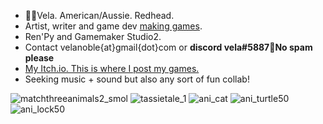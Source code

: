 - 🦘🦌Vela. American/Aussie. Redhead.
- Artist, writer and game dev [making games](https://moondisorder.com/).
- Ren'Py and Gamemaker Studio2.
- Contact velanoble{at}gmail{dot}com or <strong> discord vela#5887🔑No spam please</strong>
- [My Itch.io. This is where I post my games.](https://velanoble.itch.io/)
- Seeking music + sound but also any sort of fun collab!


![matchthreeanimals2_smol](https://user-images.githubusercontent.com/47091951/199380258-0b23e60e-dc53-41b9-b5b9-4b02dc35f8de.gif)
![tassietale_1](https://user-images.githubusercontent.com/47091951/149853883-9ea8f44b-d50e-4048-a9d6-2f87bf206863.gif)
![ani_cat](https://user-images.githubusercontent.com/47091951/127810728-b10a6a0b-f218-4af5-bfcc-eb75cc3ec81a.gif)
![ani_turtle50](https://user-images.githubusercontent.com/47091951/123736006-6fcdd880-d8df-11eb-8be0-f37228f7d6cb.gif)
![ani_lock50](https://user-images.githubusercontent.com/47091951/133012077-2d67ca10-a1d2-4f72-80ac-458bfc1bf427.gif)
